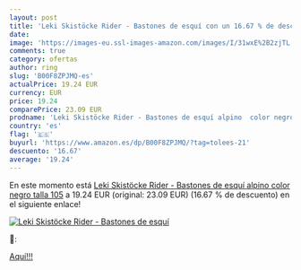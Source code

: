 ```yaml
---
layout: post
title: 'Leki Skistöcke Rider - Bastones de esquí con un 16.67 % de descuento'
date: 
image: 'https://images-eu.ssl-images-amazon.com/images/I/31wxE%2B2zjTL._SL200_.jpg'
comments: true
category: ofertas
author: ring
slug: 'B00F8ZPJMQ-es'
actualPrice: 19.24 EUR
currency: EUR
price: 19.24
comparePrice: 23.09 EUR
prodname: 'Leki Skistöcke Rider - Bastones de esquí alpino  color negro  talla 105'
country: 'es'
flag: '🇪🇸'
buyurl: 'https://www.amazon.es/dp/B00F8ZPJMQ/?tag=tolees-21'
descuento: '16.67'
average: '19.24'
---
```


En este momento está [Leki Skistöcke Rider - Bastones de esquí alpino  color negro  talla 105](https://www.amazon.es/dp/B00F8ZPJMQ/?tag=tolees-21) a 19.24 EUR (original: 23.09 EUR) (16.67 %  de descuento) en el siguiente enlace!

[![Leki Skistöcke Rider - Bastones de esquí](https://images-eu.ssl-images-amazon.com/images/I/31wxE%2B2zjTL._SL200_.jpg)](https://www.amazon.es/dp/B00F8ZPJMQ/?tag=tolees-21)

🔎:


[Aquí!!!](https://www.amazon.es/dp/B00F8ZPJMQ/?tag=tolees-21)
